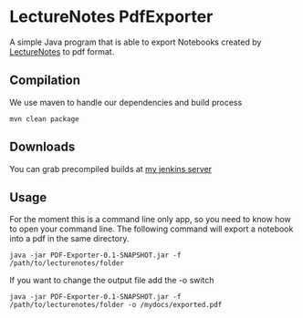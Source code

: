 # LectureNotes PdfExporter

A simple Java program that is able to export Notebooks created by [LectureNotes](https://play.google.com/store/apps/details?id=com.acadoid.lecturenotestrial) to pdf format.

## Compilation
We use maven to handle our dependencies and build process

```
mvn clean package
```

## Downloads
You can grab precompiled builds at [my jenkins server](http://ci.extrahardmode.com/job/LN_PdfExporter/)

## Usage

For the moment this is a command line only app, so you need to know how to open your command line.
The following command will export a notebook into a pdf in the same directory.

```
java -jar PDF-Exporter-0.1-SNAPSHOT.jar -f /path/to/lecturenotes/folder
```

If you want to change the output file add the -o switch
```
java -jar PDF-Exporter-0.1-SNAPSHOT.jar -f /path/to/lecturenotes/folder -o /mydocs/exported.pdf
```
